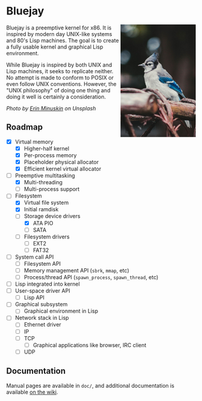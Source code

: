 # Bluejay

<img src="share/branding/bluejay-unsplash.jpg" align="right" width="200">

Bluejay is a preemptive kernel for x86. It is inspired by modern day
UNIX-like systems and 80's Lisp machines. The goal is to create a
fully usable kernel and graphical Lisp environment.

While Bluejay is inspired by both UNIX and Lisp machines, it seeks to
replicate neither. No attempt is made to conform to POSIX or even
follow UNIX conventions. However, the "UNIX philosophy" of doing one
thing and doing it well is certainly a consideration.

*Photo by [Erin Minuskin](https://unsplash.com/@erinw) on Unsplash*

## Roadmap

- [x] Virtual memory
  - [x] Higher-half kernel
  - [x] Per-process memory 
  - [x] Placeholder physical allocator
  - [x] Efficient kernel virtual allocator
- [ ] Preemptive multitasking
  - [x] Multi-threading
  - [ ] Multi-process support
- [ ] Filesystem
  - [x] Virtual file system
  - [x] Initial ramdisk
  - [ ] Storage device drivers
    - [x] ATA PIO
    - [ ] SATA
  - [ ] Filesystem drivers
    - [ ] EXT2
    - [ ] FAT32
- [ ] System call API
  - [ ] Filesystem API
  - [ ] Memory management API (`sbrk`, `mmap`, etc)
  - [ ] Process/thread API (`spawn_process`, `spawn_thread`, etc)
- [ ] Lisp integrated into kernel
- [ ] User-space driver API
  - [ ] Lisp API
- [ ] Graphical subsystem
  - [ ] Graphical environment in Lisp
- [ ] Network stack in Lisp
  - [ ] Ethernet driver
  - [ ] IP
  - [ ] TCP
    - [ ] Graphical applications like browser, IRC client
  - [ ] UDP

## Documentation

Manual pages are available in `doc/`, and additional documentation is
available [on the wiki](https://wiki.swisschili.sh/Bluejay).

